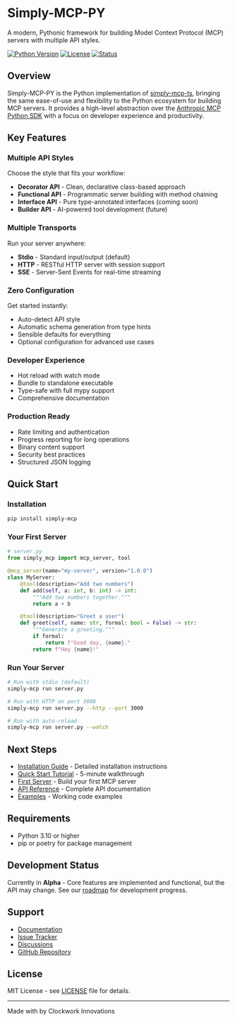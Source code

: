 # Simply-MCP-PY

A modern, Pythonic framework for building Model Context Protocol (MCP) servers with multiple API styles.

[![Python Version](https://img.shields.io/badge/python-3.10%2B-blue.svg)](https://www.python.org/downloads/)
[![License](https://img.shields.io/badge/license-MIT-green.svg)](LICENSE)
[![Status](https://img.shields.io/badge/status-alpha-orange.svg)]()

## Overview

Simply-MCP-PY is the Python implementation of [simply-mcp-ts](https://github.com/Clockwork-Innovations/simply-mcp-ts), bringing the same ease-of-use and flexibility to the Python ecosystem for building MCP servers. It provides a high-level abstraction over the [Anthropic MCP Python SDK](https://github.com/modelcontextprotocol/python-sdk) with a focus on developer experience and productivity.

## Key Features

### Multiple API Styles
Choose the style that fits your workflow:

- **Decorator API** - Clean, declarative class-based approach
- **Functional API** - Programmatic server building with method chaining
- **Interface API** - Pure type-annotated interfaces (coming soon)
- **Builder API** - AI-powered tool development (future)

### Multiple Transports
Run your server anywhere:

- **Stdio** - Standard input/output (default)
- **HTTP** - RESTful HTTP server with session support
- **SSE** - Server-Sent Events for real-time streaming

### Zero Configuration
Get started instantly:

- Auto-detect API style
- Automatic schema generation from type hints
- Sensible defaults for everything
- Optional configuration for advanced use cases

### Developer Experience

- Hot reload with watch mode
- Bundle to standalone executable
- Type-safe with full mypy support
- Comprehensive documentation

### Production Ready

- Rate limiting and authentication
- Progress reporting for long operations
- Binary content support
- Security best practices
- Structured JSON logging

## Quick Start

### Installation

```bash
pip install simply-mcp
```

### Your First Server

```python
# server.py
from simply_mcp import mcp_server, tool

@mcp_server(name="my-server", version="1.0.0")
class MyServer:
    @tool(description="Add two numbers")
    def add(self, a: int, b: int) -> int:
        """Add two numbers together."""
        return a + b

    @tool(description="Greet a user")
    def greet(self, name: str, formal: bool = False) -> str:
        """Generate a greeting."""
        if formal:
            return f"Good day, {name}."
        return f"Hey {name}!"
```

### Run Your Server

```bash
# Run with stdio (default)
simply-mcp run server.py

# Run with HTTP on port 3000
simply-mcp run server.py --http --port 3000

# Run with auto-reload
simply-mcp run server.py --watch
```

## Next Steps

- [Installation Guide](getting-started/installation.md) - Detailed installation instructions
- [Quick Start Tutorial](getting-started/quickstart.md) - 5-minute walkthrough
- [First Server](getting-started/first-server.md) - Build your first MCP server
- [API Reference](api/core/server.md) - Complete API documentation
- [Examples](examples/index.md) - Working code examples

## Requirements

- Python 3.10 or higher
- pip or poetry for package management

## Development Status

Currently in **Alpha** - Core features are implemented and functional, but the API may change. See our [roadmap](https://github.com/Clockwork-Innovations/simply-mcp-py/blob/main/docs/ROADMAP.md) for development progress.

## Support

- [Documentation](https://simply-mcp-py.readthedocs.io)
- [Issue Tracker](https://github.com/Clockwork-Innovations/simply-mcp-py/issues)
- [Discussions](https://github.com/Clockwork-Innovations/simply-mcp-py/discussions)
- [GitHub Repository](https://github.com/Clockwork-Innovations/simply-mcp-py)

## License

MIT License - see [LICENSE](https://github.com/Clockwork-Innovations/simply-mcp-py/blob/main/LICENSE) file for details.

---

Made with by Clockwork Innovations
